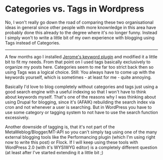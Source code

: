 # Categories vs. Tags in Wordpress

<p>No, I won't really go down the road of comparing these two organisational ideas in general since other people with more knownledge in this area have probably done this already to the degree where it's no longer funny. Instead I simply won't to write a little bit of my own experience with blogging using Tags instead of Categories.</p>

-------------------------------

<p>A few months ago I installed <a href="http://vapourtrails.ca/wp-keywords">Jerome's keyword plugin</a> and modified it a little bit to fit my needs. From that point on I used tags basically exclusively to organize my posts here. Categories seem to me far too strict back then so using Tags was a logical choice. Still: You always have to come up with the keywords yourself, which is sometimes - at least for me - quite annoying.</p>

<p>Basically I'd love to blog completely without categories and tags just using a good search engine with a useful indexing so that I won't have to think about keywords myself. That's one of the reasons why I was thinking about using Drupal for blogging, since it's (AFAIK) rebuilding the search index via cron and not whenever a user is searching. But in WordPress you have to use some category or tagging system to not have to use the search function excessively.</p>

<p>Another downside of tagging is, that it's not part of the MetaWeblog/Blogger/MT-API so you can't simply tag using one of the many external blogging tools like the Performancing plugin (which I'm using right now to write this post) or Flock. If I will keep using these tools with WordPress 2.0 (with it's WYSIWYG editor) is a completely different question (at least after I've started extending it a little bit ;)</p>


